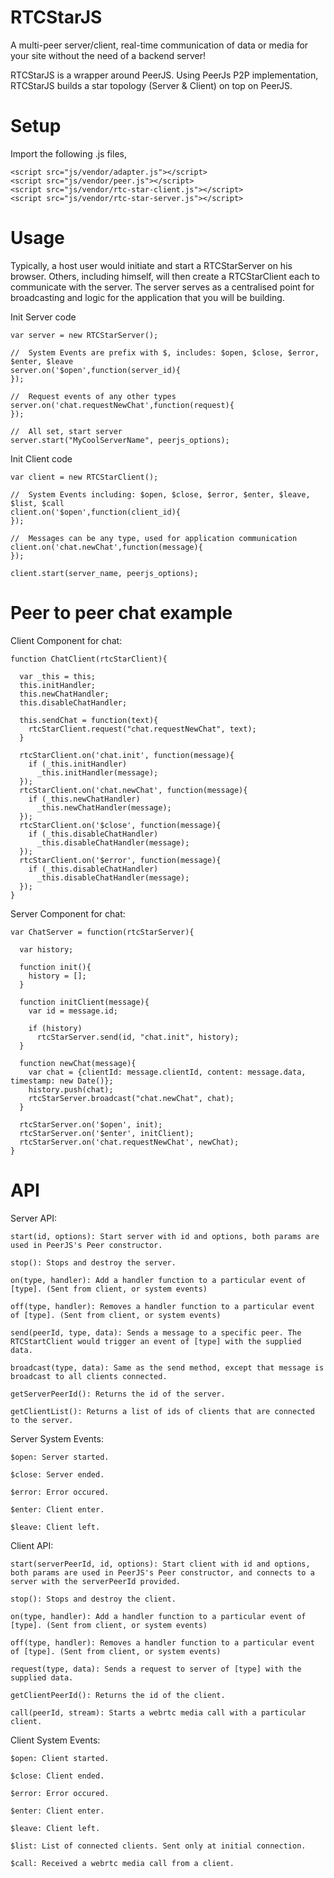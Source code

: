 RTCStarJS
=========

A multi-peer server/client, real-time communication of data or media for your site without the need of a backend server!

RTCStarJS is a wrapper around PeerJS. Using PeerJs P2P implementation, RTCStarJS builds a star topology (Server & Client) on top on PeerJS. 


Setup 
=========
Import the following .js files, 

    <script src="js/vendor/adapter.js"></script> 
    <script src="js/vendor/peer.js"></script> 
    <script src="js/vendor/rtc-star-client.js"></script> 
    <script src="js/vendor/rtc-star-server.js"></script>


Usage
=========
Typically, a host user would initiate and start a RTCStarServer on his browser. Others, including himself, will then create a RTCStarClient each to communicate with the server. The server serves as a centralised point for broadcasting and logic for the application that you will be building. 

Init Server code 

    var server = new RTCStarServer(); 
    
    //  System Events are prefix with $, includes: $open, $close, $error, $enter, $leave
    server.on('$open',function(server_id){
    });

    //  Request events of any other types
    server.on('chat.requestNewChat',function(request){
    });

    //  All set, start server
    server.start("MyCoolServerName", peerjs_options);
    

Init Client code 

    var client = new RTCStarClient();

    //  System Events including: $open, $close, $error, $enter, $leave, $list, $call
    client.on('$open',function(client_id){
    });

    //  Messages can be any type, used for application communication
    client.on('chat.newChat',function(message){
    });

    client.start(server_name, peerjs_options);


Peer to peer chat example
=========
Client Component for chat:

    function ChatClient(rtcStarClient){
  
      var _this = this;
      this.initHandler;
      this.newChatHandler;
      this.disableChatHandler;
      
      this.sendChat = function(text){
        rtcStarClient.request("chat.requestNewChat", text);
      }

      rtcStarClient.on('chat.init', function(message){
        if (_this.initHandler)
          _this.initHandler(message);
      });
      rtcStarClient.on('chat.newChat', function(message){
        if (_this.newChatHandler)
          _this.newChatHandler(message);
      });
      rtcStarClient.on('$close', function(message){
        if (_this.disableChatHandler)
          _this.disableChatHandler(message);
      });
      rtcStarClient.on('$error', function(message){
        if (_this.disableChatHandler)
          _this.disableChatHandler(message);
      });
    }

Server Component for chat:

    var ChatServer = function(rtcStarServer){

      var history;
      
      function init(){
        history = [];
      }
      
      function initClient(message){
        var id = message.id;

        if (history)
          rtcStarServer.send(id, "chat.init", history);
      }
      
      function newChat(message){
        var chat = {clientId: message.clientId, content: message.data, timestamp: new Date()};
        history.push(chat);
        rtcStarServer.broadcast("chat.newChat", chat);
      }

      rtcStarServer.on('$open', init);
      rtcStarServer.on('$enter', initClient);
      rtcStarServer.on('chat.requestNewChat', newChat);
    }




API
=========
Server API:

    start(id, options): Start server with id and options, both params are used in PeerJS's Peer constructor.

    stop(): Stops and destroy the server.

    on(type, handler): Add a handler function to a particular event of [type]. (Sent from client, or system events)

    off(type, handler): Removes a handler function to a particular event of [type]. (Sent from client, or system events)

    send(peerId, type, data): Sends a message to a specific peer. The RTCStartClient would trigger an event of [type] with the supplied data.

    broadcast(type, data): Same as the send method, except that message is broadcast to all clients connected.

    getServerPeerId(): Returns the id of the server.

    getClientList(): Returns a list of ids of clients that are connected to the server.

Server System Events:
    
    $open: Server started.

    $close: Server ended.

    $error: Error occured.

    $enter: Client enter.

    $leave: Client left.


Client API:

    start(serverPeerId, id, options): Start client with id and options, both params are used in PeerJS's Peer constructor, and connects to a server with the serverPeerId provided.

    stop(): Stops and destroy the client.

    on(type, handler): Add a handler function to a particular event of [type]. (Sent from client, or system events)

    off(type, handler): Removes a handler function to a particular event of [type]. (Sent from client, or system events)

    request(type, data): Sends a request to server of [type] with the supplied data.

    getClientPeerId(): Returns the id of the client.

    call(peerId, stream): Starts a webrtc media call with a particular client.

Client System Events:
    
    $open: Client started.

    $close: Client ended.

    $error: Error occured.

    $enter: Client enter.

    $leave: Client left.

    $list: List of connected clients. Sent only at initial connection.

    $call: Received a webrtc media call from a client.